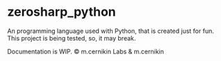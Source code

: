 # zerosharp_python
An programming language used with Python, that is created just for fun.
This project is being tested, so, it may break.

Documentation is WIP.
© m.cernikin Labs & m.cernikin
